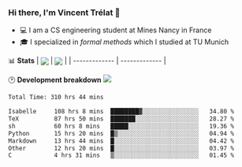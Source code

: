 ### Hi there, I'm Vincent Trélat 👋
 - 💻 I am a CS engineering student at Mines Nancy in France
 - 🎓 I specialized in *formal methods* which I studied at TU Munich

📊 **Stats**
| <img align="center" src="https://readme-stats.clckblog.space/api?username=VTrelat&show_icons=true&include_all_commits=true&theme=tokyonight&hide_border=true" /> | <img align="center" src="https://readme-stats.clckblog.space/api/top-langs/?username=VTrelat&layout=compact&theme=tokyonight&hide_border=true" /> |
| ------------- | ------------- |

🕑 **Development breakdown** ![](https://wakatime.com/badge/user/8d0110fb-6b70-4990-ab86-45c404715c2b.svg)
<!--START_SECTION:waka-->

```txt
Total Time: 310 hrs 44 mins

Isabelle     108 hrs 8 mins  ████████▓░░░░░░░░░░░░░░░░   34.80 %
TeX          87 hrs 50 mins  ███████░░░░░░░░░░░░░░░░░░   28.27 %
sh           60 hrs 8 mins   █████░░░░░░░░░░░░░░░░░░░░   19.36 %
Python       15 hrs 20 mins  █▒░░░░░░░░░░░░░░░░░░░░░░░   04.94 %
Markdown     13 hrs 44 mins  █░░░░░░░░░░░░░░░░░░░░░░░░   04.42 %
Other        12 hrs 20 mins  █░░░░░░░░░░░░░░░░░░░░░░░░   03.97 %
C            4 hrs 31 mins   ▒░░░░░░░░░░░░░░░░░░░░░░░░   01.45 %
```

<!--END_SECTION:waka-->
